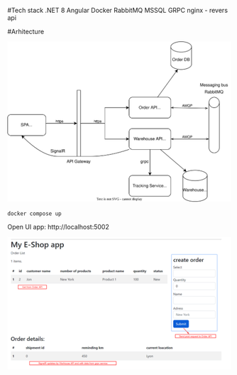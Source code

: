 #Tech stack
.NET 8
Angular
Docker
RabbitMQ
MSSQL
GRPC
nginx - revers api

#Arhitecture

![alt text](./assets/Microservice%20architecture.drawio.svg "Architecture")


`docker compose up`

Open UI app:
http://localhost:5002

![alt text](./assets/UI%20screenshot.png "UI")
